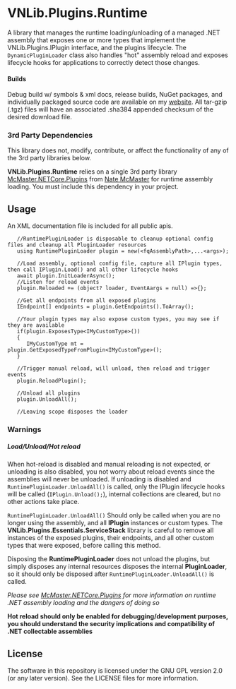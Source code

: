 # VNLib.Plugins.Runtime

A library that manages the runtime loading/unloading of a managed .NET assembly that exposes one or more types that implement the VNLib.Plugins.IPlugin interface, and the plugins lifecycle. The `DynamicPluginLoader` class also handles "hot" assembly reload and exposes lifecycle hooks for applications to correctly detect those changes.

#### Builds
Debug build w/ symbols & xml docs, release builds, NuGet packages, and individually packaged source code are available on my [website](https://www.vaughnnugent.com/resources/software). All tar-gzip (.tgz) files will have an associated .sha384 appended checksum of the desired download file.

### 3rd Party Dependencies
This library does not, modify, contribute, or affect the functionality of any of the 3rd party libraries below.

**VNLib.Plugins.Runtime** relies on a single 3rd party library [McMaster.NETCore.Plugins](https://github.com/natemcmaster/DotNetCorePlugins) from [Nate McMaster](https://github.com/natemcmaster) for runtime assembly loading. You must include this dependency in your project.

## Usage
An XML documentation file is included for all public apis.

```programming language C#
   //RuntimePluginLoader is disposable to cleanup optional config files and cleanup all PluginLoader resources
   using RuntimePluginLoader plugin = new(<fqAssemblyPath>,...<args>);
   
   //Load assembly, optional config file, capture all IPlugin types, then call IPlugin.Load() and all other lifecycle hooks
   await plugin.InitLoaderAsync();
   //Listen for reload events
   plugin.Reloaded += (object? loader, EventAargs = null) =>{};
   
   //Get all endpoints from all exposed plugins 
   IEndpoint[] endpoints = plugin.GetEndpoints().ToArray();
   
   //Your plugin types may also expose custom types, you may see if they are available 
   if(plugin.ExposesType<IMyCustomType>())
   {
      IMyCustomType mt = plugin.GetExposedTypeFromPlugin<IMyCustomType>();
   }
   
   //Trigger manual reload, will unload, then reload and trigger events
   plugin.ReloadPlugin();

   //Unload all plugins
   plugin.UnloadAll();
   
   //Leaving scope disposes the loader
```
### Warnings
##### Load/Unload/Hot reload
When hot-reload is disabled and manual reloading is not expected, or unloading is also disabled, you not worry about reload events since the assemblies will never be unloaded. If unloading is disabled and `RuntimePluginLoader.UnloadAll()` is called, only the IPlugin lifecycle hooks will be called (`IPlugin.Unload();`), internal collections are cleared, but no other actions take place. 

`RuntimePluginLoader.UnloadAll()` Should only be called when you are no longer using the assembly, and all **IPlugin** instances or custom types. The **VNLib.Plugins.Essentials.ServiceStack** library is careful to remove all instances of the exposed plugins, their endpoints, and all other custom types that were exposed, before calling this method. 

Disposing the **RuntimePluginLoader** does not unload the plugins, but simply disposes any internal resources disposes the internal **PluginLoader**, so it should only be disposed after `RuntimePluginLoader.UnloadAll()` is called.

_Please see [McMaster.NETCore.Plugins](https://github.com/natemcmaster/DotNetCorePlugins) for more information on runtime .NET assembly loading and the dangers of doing so_

**Hot reload should only be enabled for debugging/development purposes, you should understand the security implications and compatibility of .NET collectable assemblies**

## License
The software in this repository is licensed under the GNU GPL version 2.0 (or any later version).
See the LICENSE files for more information.
